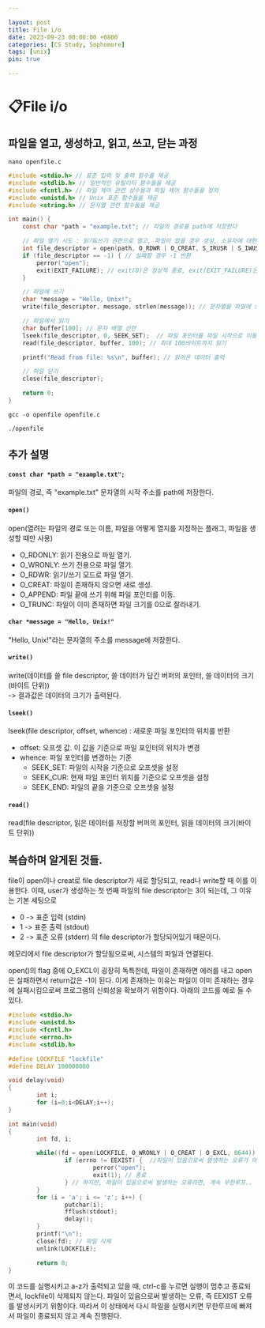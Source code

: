 ```yaml
---

layout: post
title: File i/o
date: 2023-09-23 00:00:00 +0800
categories: [CS Study, Sophomore]
tags: [unix]
pin: true

---
```



&#128203;File i/o
=================

파일을 열고, 생성하고, 읽고, 쓰고, 닫는 과정
---------------------------

`nano openfile.c`

```c
#include <stdio.h> // 표준 입력 및 출력 함수를 제공
#include <stdlib.h> // 일반적인 유틸리티 함수들을 제공
#include <fcntl.h> // 파일 제어 관련 상수들과 파일 제어 함수들을 정의
#include <unistd.h> // Unix 표준 함수들을 제공
#include <string.h> // 문자열 관련 함수들을 제공

int main() {
    const char *path = "example.txt"; // 파일의 경로를 path에 저장한다

    // 파일 열기 시도 : 읽기&쓰기 권한으로 열고, 파일이 없을 경우 생성, 소유자에 대한 읽기&쓰기 권한 설정
    int file_descriptor = open(path, O_RDWR | O_CREAT, S_IRUSR | S_IWUSR); 
    if (file_descriptor == -1) { // 실패할 경우 -1 반환
        perror("open");
        exit(EXIT_FAILURE); // exit(0)은 정상적 종료, exit(EXIT_FAILURE)은 오류로 종료
    }

    // 파일에 쓰기
    char *message = "Hello, Unix!";
    write(file_descriptor, message, strlen(message)); // 문자열을 파일에 쓰기

    // 파일에서 읽기
    char buffer[100]; // 문자 배열 선언
    lseek(file_descriptor, 0, SEEK_SET);  // 파일 포인터를 파일 시작으로 이동
    read(file_descriptor, buffer, 100); // 최대 100바이트까지 읽기

    printf("Read from file: %s\n", buffer); // 읽어온 데이터 출력

    // 파일 닫기
    close(file_descriptor);

    return 0;
}
```  

`gcc -o openfile openfile.c`

`./openfile`
  
    
  
   
추가 설명
-------

#### `const char *path = "example.txt";`  
파일의 경로, 즉 "example.txt" 문자열의 시작 주소를 path에 저장한다.

#### `open()`  
open(열려는 파일의 경로 또는 이름, 파일을 어떻게 열지를 지정하는 플래그, 파일을 생성할 때만 사용)  
* O_RDONLY: 읽기 전용으로 파일 열기.
* O_WRONLY: 쓰기 전용으로 파일 열기.
* O_RDWR: 읽기/쓰기 모드로 파일 열기.
* O_CREAT: 파일이 존재하지 않으면 새로 생성.
* O_APPEND: 파일 끝에 쓰기 위해 파일 포인터를 이동.
* O_TRUNC: 파일이 이미 존재하면 파일 크기를 0으로 잘라내기.

#### `char *message = "Hello, Unix!"`  
"Hello, Unix!"라는 문자열의 주소를 message에 저장한다.

#### `write()`  
write(데이터를 쓸 file descriptor, 쓸 데이터가 담긴 버퍼의 포인터, 쓸 데이터의 크기 (바이트 단위))  
-> 결과값은 데이터의 크기가 출력된다.

#### `lseek()`  
lseek(file descriptor, offset, whence) : 새로운 파일 포인터의 위치를 반환
* offset: 오프셋 값. 이 값을 기준으로 파일 포인터의 위치가 변경
* whence: 파일 포인터를 변경하는 기준
    * SEEK_SET: 파일의 시작을 기준으로 오프셋을 설정
    * SEEK_CUR: 현재 파일 포인터 위치를 기준으로 오프셋을 설정
    * SEEK_END: 파일의 끝을 기준으로 오프셋을 설정

#### `read()`  
read(file descriptor, 읽은 데이터를 저장할 버퍼의 포인터, 읽을 데이터의 크기(바이트 단위))  


복습하며 알게된 것들.
----------------

file이 open이나 creat로 file descriptor가 새로 할당되고, read나 write할 때 이를 이용한다. 이때, user가 생성하는 첫 번째 파일의 file descriptor는 3이 되는데, 그 이유는 기본 세팅으로 
* 0 -> 표준 입력 (stdin)
* 1 -> 표준 출력 (stdout)
* 2 -> 표준 오류 (stderr)
의 file descriptor가 할당되어있기 때문이다.  
  

메모리에서 file descriptor가 할당됨으로써, 시스템의 파일과 연결된다.  
  

open()의 flag 중에 O_EXCL이 굉장히 독특한데, 파일이 존재하면 에러를 내고 open은 실패하면서 return값은 -1이 된다. 이게 존재하는 이유는 파일이 이미 존재하는 경우에 실패시킴으로써 프로그램의 신뢰성을 확보하기 위함이다. 아래의 코드를 예로 들 수 있다.
  
```c
#include <stdio.h>
#include <unistd.h>
#include <fcntl.h>
#include <errno.h>
#include <stdlib.h>

#define LOCKFILE "lockfile"
#define DELAY 100000000

void delay(void)
{
        int i;
        for (i=0;i<DELAY;i++);
}

int main(void)
{
        int fd, i;

        while((fd = open(LOCKFILE, O_WRONLY | O_CREAT | O_EXCL, 0644)) < 0) {
                if (errno != EEXIST) {  //파일이 있음으로써 발생하는 오류가 아니라면,
                        perror("open"); 
                        exit(1); // 종료
                } // 하지만, 파일이 있음으로써 발생하는 오류라면, 계속 무한루프..
        }
        for (i = 'a'; i <= 'z'; i++) {
                putchar(i);
                fflush(stdout);
                delay();
        }
        printf("\n");
        close(fd); // 파일 삭제
        unlink(LOCKFILE);

        return 0;
}
```  
  
이 코드를 실행시키고 a-z가 출력되고 있을 때, ctrl-c를 누르면 실행이 멈추고 종료되면서, lockfile이 삭제되지 않는다. 파일이 있음으로써 발생하는 오류, 즉 EEXIST 오류를 발생시키기 위함이다. 따라서 이 상태에서 다시 파일을 실행시키면 무한루프에 빠져서 파일이 종료되지 않고 계속 진행된다.  
  
  